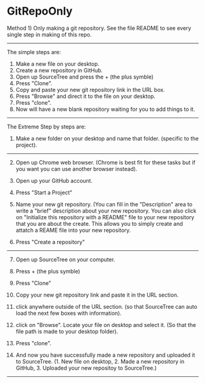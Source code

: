 # GitRepoOnly
Method 1) Only making a git repository. See the file README to see every single step in making of this repo.

****************************************************************************************************************************************
The simple steps are: 

1. Make a new file on your desktop.
2. Create a new repository in GitHub.
3. Open up SourceTree and press the + (the plus symble)
4. Press "Clone".
5. Copy and paste your new git repository link in the URL box.
6. Press "Browse" and direct it to the file on your desktop.
7. Press "clone".
8. Now will have a new blank repository waiting for you to add things to it.
****************************************************************************************************************************************



The Extreme Step by steps are:

1. Make a new folder on your desktop and name that folder. 
(specific to the project).

****************************************************************************************************************************************

2. Open up Chrome web browser. 
(Chrome is best fit for these tasks but if you want you can use another browser instead).

3. Open up your GitHub account.

4. Press "Start a Project"

5. Name your new git repository. 
(You can fill in the "Description" area to write a "brief" description about your new repository. You can also click on "Initialize this repository with a README" file to your new repository that you are about the create. This allows you to simply create and attatch a REAME file into your new repository.

6. Press "Create a repository"

****************************************************************************************************************************************

7. Open up SourceTree on your computer.

8. Press + 
(the plus symble)

9. Press "Clone"

10. Copy your new git repository link and paste it in the URL section.

11. click anywhere outside of the URL section.
(so that SourceTree can auto load the next few boxes with information).

12. click on "Browse". Locate your file on desktop and select it. 
(So that the file path is made to your desktop folder).

13. Press "clone".

14. And now you have successfully made a new repository and uploaded it to SourceTree.
(1. New file on desktop,   2. Made a new repository in GitHub,   3. Uploaded your new repositoy to SourceTree.)
****************************************************************************************************************************************
